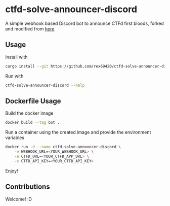 # ctfd-solve-announcer-discord

A simple webhook based Discord bot to announce CTFd first bloods, forked and modified from [here](https://github.com/jordanbertasso/ctfd-solve-announcer-discord)

## Usage

Install with

```bash
cargo install --git https://github.com/rex69420/ctfd-solve-announcer-discord
```

Run with

```bash
ctfd-solve-announcer-discord --help
```

## Dockerfile Usage

Build the docker image

```bash
docker build --tag bot .
```

Run a container using the created image and provide the environment variables

```bash
docker run -d --name ctfd-solve-announcer-discord \
    -e WEBHOOK_URL=<YOUR_WEBHOOK_URL> \
    -e CTFD_URL=<YOUR_CTFD_APP_URL> \
    -e CTFD_API_KEY=<YOUR_CTFD_API_KEY>
```

Enjoy!

## Contributions

Welcome! :D
